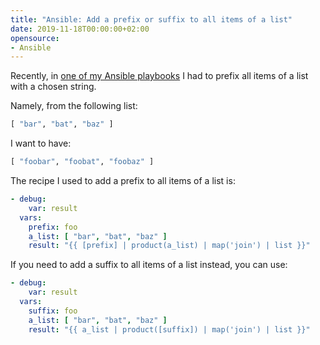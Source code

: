 ```yaml
---
title: "Ansible: Add a prefix or suffix to all items of a list"
date: 2019-11-18T00:00:00+02:00
opensource:
- Ansible
---
```


Recently, in [one of my Ansible playbooks](../airgap-openshift-installation-move-registry-created-using-oc-adm-release-mirror-between-environments) I had to prefix all items of a list with a chosen string.

Namely, from the following list:

```python
[ "bar", "bat", "baz" ]
```

I want to have:

```python
[ "foobar", "foobat", "foobaz" ]
```

The recipe I used to add a prefix to all items of a list is:

```yaml
- debug:
    var: result
  vars:
    prefix: foo
    a_list: [ "bar", "bat", "baz" ]
    result: "{{ [prefix] | product(a_list) | map('join') | list }}"
```

If you need to add a suffix to all items of a list instead, you can use:

```yaml
- debug:
    var: result
  vars:
    suffix: foo
    a_list: [ "bar", "bat", "baz" ]
    result: "{{ a_list | product([suffix]) | map('join') | list }}"
```
